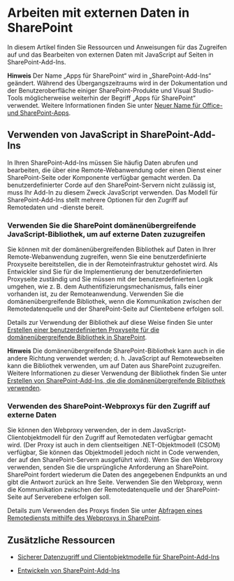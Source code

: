 
# <a name="work-with-external-data-in-sharepoint"></a>Arbeiten mit externen Daten in SharePoint
In diesem Artikel finden Sie Ressourcen und Anweisungen für das Zugreifen auf und das Bearbeiten von externen Daten mit JavaScript auf Seiten in SharePoint-Add-Ins.
 

 **Hinweis** Der Name „Apps für SharePoint“ wird in „SharePoint-Add-Ins“ geändert. Während des Übergangszeitraums wird in der Dokumentation und der Benutzeroberfläche einiger SharePoint-Produkte und Visual Studio-Tools möglicherweise weiterhin der Begriff „Apps für SharePoint“ verwendet. Weitere Informationen finden Sie unter [Neuer Name für Office- und SharePoint-Apps](new-name-for-apps-for-sharepoint#bk_newname).
 


## <a name="use-javascript-in-sharepoint-add-ins"></a>Verwenden von JavaScript in SharePoint-Add-Ins
<a name="SP15Workdata_Working"> </a>

In Ihren SharePoint-Add-Ins müssen Sie häufig Daten abrufen und bearbeiten, die über eine Remote-Webanwendung oder einen Dienst einer SharePoint-Seite oder Komponente verfügbar gemacht werden. Da benutzerdefinierter Corde auf den SharePoint-Servern nicht zulässig ist, muss Ihr Add-In zu diesem Zweck JavaScript verwenden. Das Modell für SharePoint-Add-Ins stellt mehrere Optionen für den Zugriff auf Remotedaten und -dienste bereit.
 

 

### <a name="use-the-sharepoint-cross-domain-javascript-library-to-access-external-data"></a>Verwenden Sie die SharePoint domänenübergreifende JavaScript-Bibliothek, um auf externe Daten zuzugreifen

Sie können mit der domänenübergreifenden Bibliothek auf Daten in Ihrer Remote-Webanwendung zugreifen, wenn Sie eine benutzerdefinierte Proxyseite bereitstellen, die in der Remoteinfrastruktur gehostet wird. Als Entwickler sind Sie für die Implementierung der benutzerdefinierten Proxyseite zuständig und Sie müssen mit der benutzerdefinierten Logik umgehen, wie z. B. dem Authentifizierungsmechanismus, falls einer vorhanden ist, zu der Remoteanwendung. Verwenden Sie die domänenübergreifende Bibliothek, wenn die Kommunikation zwischen der Remotedatenquelle und der SharePoint-Seite auf Clientebene erfolgen soll.
 

 
Details zur Verwendung der Bibliothek auf diese Weise finden Sie unter [Erstellen einer benutzerdefinierten Proxyseite für die domänenübergreifende Bibliothek in SharePoint](create-a-custom-proxy-page-for-the-cross-domain-library-in-sharepoint-2013).
 

 

 **Hinweis** Die domänenübergreifende SharePoint-Bibliothek kann auch in die andere Richtung verwendet werden; d. h. JavaScript auf Remotewebseiten kann die Bibliothek verwenden, um auf Daten aus SharePoint zuzugreifen. Weitere Informationen zu dieser Verwendung der Bibliothek finden Sie unter [Erstellen von SharePoint-Add-Ins, die die domänenübergreifende Bibliothek verwenden](creating-sharepoint-add-ins-that-use-the-cross-domain-library).
 


### <a name="use-the-sharepoint-web-proxy-to-access-external-data"></a>Verwenden des SharePoint-Webproxys für den Zugriff auf externe Daten

Sie können den Webproxy verwenden, der in dem JavaScript-Clientobjektmodell für den Zugriff auf Remotedaten verfügbar gemacht wird. (Der Proxy ist auch in dem clientseitigen .NET-Objektmodell (CSOM) verfügbar, Sie können das Objektmodell jedoch nicht in Code verwenden, der auf den SharePoint-Servern ausgeführt wird). Wenn Sie den Webproxy verwenden, senden Sie die ursprüngliche Anforderung an SharePoint. SharePoint fordert wiederum die Daten des angegebenen Endpunkts an und gibt die Antwort zurück an Ihre Seite. Verwenden Sie den Webproxy, wenn die Kommunikation zwischen der Remotedatenquelle und der SharePoint-Seite auf Serverebene erfolgen soll.
 

 
Details zum Verwenden des Proxys finden Sie unter [Abfragen eines Remotediensts mithilfe des Webproxys in SharePoint](query-a-remote-service-using-the-web-proxy-in-sharepoint-2013).
 

 

## <a name="additional-resources"></a>Zusätzliche Ressourcen
<a name="SP15Workdata_AddRes"> </a>


-  [Sicherer Datenzugriff und Clientobjektmodelle für SharePoint-Add-Ins](secure-data-access-and-client-object-models-for-sharepoint-add-ins)
    
 
-  [Entwickeln von SharePoint-Add-Ins](develop-sharepoint-add-ins)
    
 

